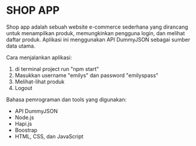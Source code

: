 # SHOP APP
Shop app adalah sebuah website e-commerce sederhana yang dirancang untuk menampilkan produk, memungkinkan pengguna login, dan melihat daftar produk. Aplikasi ini menggunakan API DummyJSON sebagai sumber data utama.

Cara menjalankan aplikasi:
1. di terminal project run "npm start"
2. Masukkan username "emilys" dan password "emilyspass"
3. Melihat-lihat produk
4. Logout

Bahasa pemrograman dan tools yang digunakan:
- API DummyJSON
- Node.js
- Hapi.js
- Boostrap
- HTML, CSS, dan JavaScript
